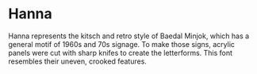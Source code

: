 # Hanna
Hanna represents the kitsch and retro style of Baedal Minjok, which has a general motif of 1960s and 70s signage. To make those signs, acrylic panels were cut with sharp knifes to create the letterforms. This font resembles their uneven, crooked features.
